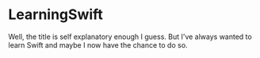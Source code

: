 # LearningSwift
Well, the title is self explanatory enough I guess. But I've always wanted to learn Swift and maybe I now have the chance to do so.
